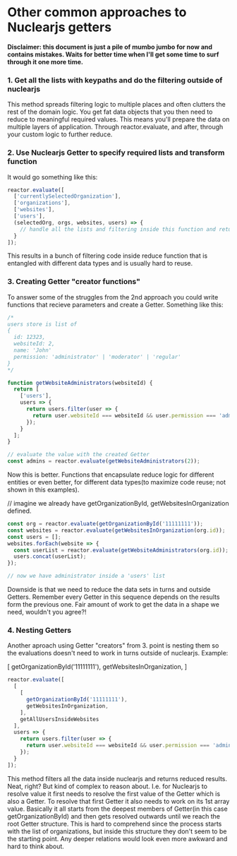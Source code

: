 Other common approaches to Nuclearjs getters
============================================

**Disclaimer: this document is just a pile of mumbo jumbo for now and contains mistakes. Waits for better time when I'll get some time to surf through it one more time.**


### 1. Get all the lists with keypaths and do the filtering outside of nuclearjs

This method spreads filtering logic to multiple places and often clutters the rest of the domain logic. You get fat data objects that you then need to reduce to meaningful required values. This means you'll prepare the data on multiple layers of application. Through reactor.evaluate, and after, through your custom logic to further reduce.

### 2. Use Nuclearjs Getter to specify required lists and transform function
It would go something like this:

```javascript
reactor.evaluate([
  ['currentlySelectedOrganization'],
  ['organizations'],
  ['websites'],
  ['users'],
  (selectedOrg, orgs, websites, users) => {
    // handle all the lists and filtering inside this function and return reduced value
  }
]);
```
This results in a bunch of filtering code inside reduce function that is entangled with different data types and is usually hard to reuse.

### 3. Creating Getter "creator functions"

To answer some of the struggles from the 2nd approach you could write functions that recieve parameters and create a Getter.
Something like this:

```javascript
/*
users store is list of
{
  id: 12323,
  websiteId: 2,
  name: 'John'
  permission: 'administrator' | 'moderator' | 'regular'
}
*/

function getWebsiteAdministrators(websiteId) {
  return [
    ['users'],
    users => {
      return users.filter(user => {
        return user.websiteId === websiteId && user.permission === 'administrator';
      });
    }
  ];
}

// evaluate the value with the created Getter
const admins = reactor.evaluate(getWebsiteAdministrators(2));
```

Now this is better. Functions that encapsulate reduce logic for different entities or even better, for different data types(to maximize code reuse; not shown in this examples).

// imagine we already have getOrganizationById, getWebsitesInOrganization defined.

```javascript
const org = reactor.evaluate(getOrganizationById('11111111'));
const websites = reactor.evaluate(getWebsitesInOrganization(org.id));
const users = [];
websites.forEach(website => {
  const userList = reactor.evaluate(getWebsiteAdministrators(org.id));
  users.concat(userList);
});

// now we have administrator inside a 'users' list
```

Downside is that we need to reduce the data sets in turns and outside Getters. Remember every Getter in this sequence depends on the results form the previous one. Fair amount of work to get the data in a shape we need, wouldn't you agree?!

### 4. Nesting Getters
Another aproach using Getter "creators" from 3. point is nesting them so the evaluations doesn't need to work in turns outside of nuclearjs.
Example:

  [
    getOrganizationById('11111111'),
    getWebsitesInOrganization,
  ]

```javascript
reactor.evaluate([
  [
    [
      getOrganizationById('11111111'),
      getWebsitesInOrganization,
    ],
    getAllUsersInsideWebsites
  ],
  users => {
    return users.filter(user => {
      return user.websiteId === websiteId && user.permission === 'administrator'
    });
  }
]);
```
This method filters all the data inside nuclearjs and returns reduced results. Neat, right? But kind of complex to reason about. I.e. for Nuclearjs to resolve value it first needs to resolve the first value of the Getter which is also a Getter. To resolve that first Getter it also needs to work on its 1st array value. Basically it all starts from the deepest members of Getter(in this case getOrganizationById) and then gets resolved outwards until we reach the root Getter structure.
This is hard to comprehend since the process starts with the list of organizations, but inside this structure they don't seem to be the starting point. Any deeper relations would look even more awkward and hard to think about.
